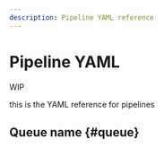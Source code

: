 ```yaml
---
description: Pipeline YAML reference
---
```


# Pipeline YAML 

WIP

this is the YAML reference for pipelines

## Queue name {#queue}